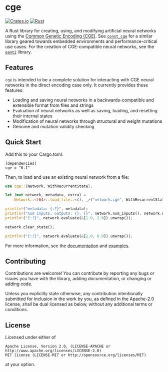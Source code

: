 # cge

[![Crates.io](https://img.shields.io/crates/v/cmaes)](https://crates.io/crates/cmaes)
[![Rust](https://github.com/pengowen123/cge/actions/workflows/rust.yml/badge.svg?branch=master)](https://github.com/pengowen123/cge/actions/workflows/rust.yml)

A Rust library for creating, using, and modifying artificial neural networks using the [Common Genetic Encoding
(CGE)][0]. See [`const_cge`][1] for a similar library geared towards embedded environments and performance-critical use cases. For the creation of CGE-compatible neural networks, see the [`eant2`][2] library.

## Features

`cge` is intended to be a complete solution for interacting with CGE neural networks in the direct encoding case only. It currently provides these features:

- Loading and saving neural networks in a backwards-compatible and extensible format from files and strings
- Evaluation of neural networks as well as saving, loading, and resetting their internal states
- Modification of neural networks through structural and weight mutations
- Genome and mutation validity checking

## Quick Start

Add this to your Cargo.toml:

```
[dependencies]
cge = "0.1"
```

Then, to load and use an existing neural network from a file:

```rust
use cge::{Network, WithRecurrentState};

let (mut network, metadata, extra) =
    Network::<f64>::load_file::<(), _>("network.cge", WithRecurrentState(true)).unwrap();

println!("metadata: {:?}", metadata);
println!("num inputs, outputs: {}, {}", network.num_inputs(), network.num_outputs());
println!("{:?}", network.evaluate(&[1.0, 2.0]).unwrap());

network.clear_state();

println!("{:?}", network.evaluate(&[2.0, 0.0]).unwrap());
```

For more information, see the [documentation][3] and [examples][4].

## Contributing

Contributions are welcome! You can contribute by reporting any bugs or issues you have with the library, adding documentation, or changing or adding code.

Unless you explicitly state otherwise, any contribution intentionally submitted for inclusion in the work by you, as defined in the Apache-2.0 license, shall be dual licensed as below, without any additional terms or conditions.

## License

Licensed under either of

    Apache License, Version 2.0, (LICENSE-APACHE or http://www.apache.org/licenses/LICENSE-2.0)
    MIT license (LICENSE-MIT or http://opensource.org/licenses/MIT)

at your option.

[0]: https://dl.acm.org/doi/10.1145/1276958.1277162
[1]: https://github.com/wbrickner/const_cge
[2]: https://github.com/pengowen123/eant2
[3]: https://docs.rs/cge/latest/cge
[4]: https://github.com/pengowen123/cge/tree/master/examples
